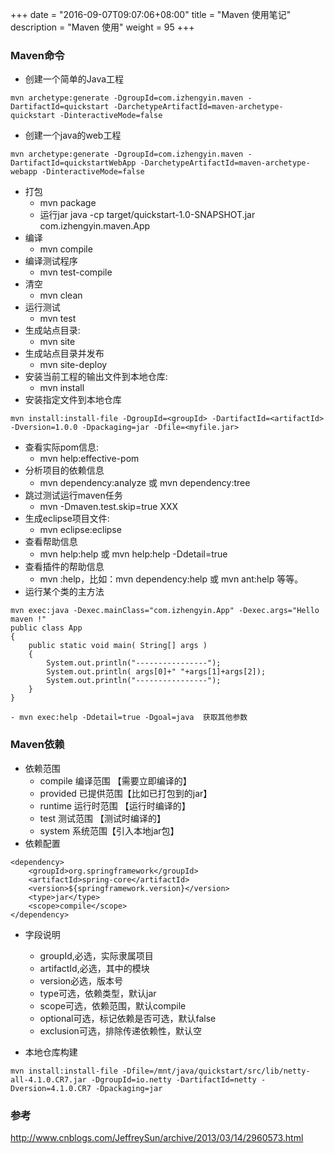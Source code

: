 
+++
date        = "2016-09-07T09:07:06+08:00"
title       = "Maven 使用笔记"
description = "Maven 使用"
weight = 95
+++


### Maven命令

- 创建一个简单的Java工程

```
mvn archetype:generate -DgroupId=com.izhengyin.maven -DartifactId=quickstart -DarchetypeArtifactId=maven-archetype-quickstart -DinteractiveMode=false
```

- 创建一个java的web工程
```
mvn archetype:generate -DgroupId=com.izhengyin.maven -DartifactId=quickstartWebApp -DarchetypeArtifactId=maven-archetype-webapp -DinteractiveMode=false
```

- 打包
    - mvn package
    - 运行jar java -cp target/quickstart-1.0-SNAPSHOT.jar com.izhengyin.maven.App 
- 编译
    - mvn compile
- 编译测试程序
    - mvn test-compile
- 清空
    - mvn clean
- 运行测试
    - mvn test
- 生成站点目录:
    - mvn site
- 生成站点目录并发布
    - mvn site-deploy
- 安装当前工程的输出文件到本地仓库:
    - mvn install
- 安装指定文件到本地仓库
```
mvn install:install-file -DgroupId=<groupId> -DartifactId=<artifactId> -Dversion=1.0.0 -Dpackaging=jar -Dfile=<myfile.jar>
```
- 查看实际pom信息:
    - mvn help:effective-pom
- 分析项目的依赖信息
    - mvn dependency:analyze 或 mvn dependency:tree
- 跳过测试运行maven任务
    - mvn -Dmaven.test.skip=true XXX
- 生成eclipse项目文件:
    - mvn eclipse:eclipse
- 查看帮助信息
    - mvn help:help 或 mvn help:help -Ddetail=true
- 查看插件的帮助信息
    - mvn <plug-in>:help，比如：mvn dependency:help 或 mvn ant:help 等等。
- 运行某个类的主方法
```
mvn exec:java -Dexec.mainClass="com.izhengyin.App" -Dexec.args="Hello maven !"
public class App
{
    public static void main( String[] args )
    {
        System.out.println("----------------");
        System.out.println( args[0]+" "+args[1]+args[2]);
        System.out.println("----------------");
    }
}

- mvn exec:help -Ddetail=true -Dgoal=java  获取其他参数

```

### Maven依赖

- 依赖范围
    - compile 编译范围 【需要立即编译的】
    - provided 已提供范围【比如已打包到的jar】
    - runtime 运行时范围 【运行时编译的】
    - test 测试范围 【测试时编译的】
    - system 系统范围【引入本地jar包】
- 依赖配置
```
<dependency>  
    <groupId>org.springframework</groupId>  
    <artifactId>spring-core</artifactId>  
    <version>${springframework.version}</version>  
    <type>jar</type>  
    <scope>compile</scope>  
</dependency>
```
- 字段说明
    - groupId,必选，实际隶属项目
    - artifactId,必选，其中的模块
    - version必选，版本号
    - type可选，依赖类型，默认jar
    - scope可选，依赖范围，默认compile
    - optional可选，标记依赖是否可选，默认false
    - exclusion可选，排除传递依赖性，默认空

- 本地仓库构建
```
mvn install:install-file -Dfile=/mnt/java/quickstart/src/lib/netty-all-4.1.0.CR7.jar -DgroupId=io.netty -DartifactId=netty -Dversion=4.1.0.CR7 -Dpackaging=jar
```


### 参考
http://www.cnblogs.com/JeffreySun/archive/2013/03/14/2960573.html